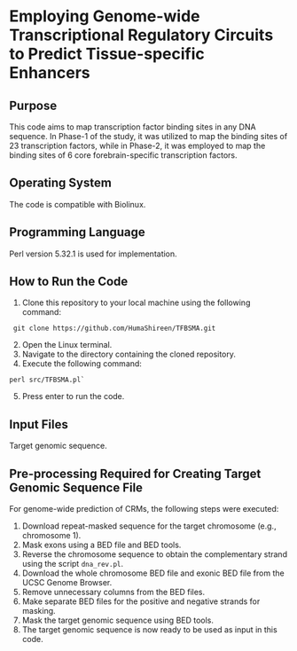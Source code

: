 # Employing Genome-wide Transcriptional Regulatory Circuits to Predict Tissue-specific Enhancers

## Purpose
This code aims to map transcription factor binding sites in any DNA sequence. In Phase-1 of the study, it was utilized to map the binding sites of 23 transcription factors, while in Phase-2, it was employed to map the binding sites of 6 core forebrain-specific transcription factors.

## Operating System
The code is compatible with Biolinux.

## Programming Language
Perl version 5.32.1 is used for implementation.

## How to Run the Code
1. Clone this repository to your local machine using the following command:
```
 git clone https://github.com/HumaShireen/TFBSMA.git

```

2. Open the Linux terminal.
3. Navigate to the directory containing the cloned repository.
4. Execute the following command: 
```
perl src/TFBSMA.pl`
```
5. Press enter to run the code.

## Input Files
Target genomic sequence.

## Pre-processing Required for Creating Target Genomic Sequence File
For genome-wide prediction of CRMs, the following steps were executed:

1. Download repeat-masked sequence for the target chromosome (e.g., chromosome 1).
2. Mask exons using a BED file and BED tools.
3. Reverse the chromosome sequence to obtain the complementary strand using the script `dna_rev.pl`.
4. Download the whole chromosome BED file and exonic BED file from the UCSC Genome Browser.
5. Remove unnecessary columns from the BED files.
6. Make separate BED files for the positive and negative strands for masking.
7. Mask the target genomic sequence using BED tools.
8. The target genomic sequence is now ready to be used as input in this code.

